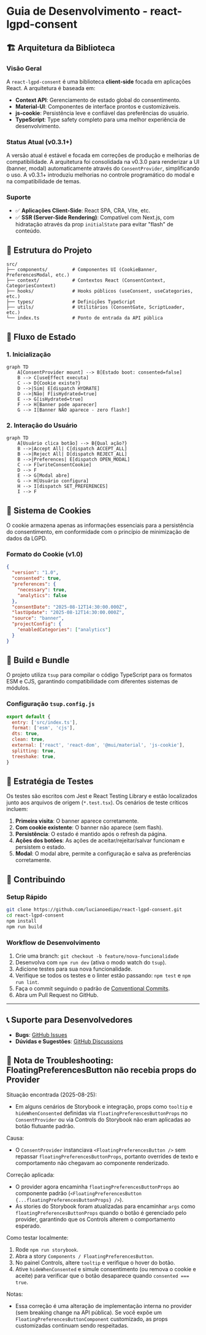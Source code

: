# Guia de Desenvolvimento - react-lgpd-consent

## 🏗️ Arquitetura da Biblioteca

### Visão Geral

A `react-lgpd-consent` é uma biblioteca **client-side** focada em aplicações React. A arquitetura é baseada em:

- **Context API**: Gerenciamento de estado global do consentimento.
- **Material-UI**: Componentes de interface prontos e customizáveis.
- **js-cookie**: Persistência leve e confiável das preferências do usuário.
- **TypeScript**: Type safety completo para uma melhor experiência de desenvolvimento.

### Status Atual (v0.3.1+)

A versão atual é estável e focada em correções de produção e melhorias de compatibilidade. A arquitetura foi consolidada na v0.3.0 para renderizar a UI (banner, modal) automaticamente através do `ConsentProvider`, simplificando o uso. A v0.3.1+ introduziu melhorias no controle programático do modal e na compatibilidade de temas.

### Suporte

- ✅ **Aplicações Client-Side**: React SPA, CRA, Vite, etc.
- ✅ **SSR (Server-Side Rendering)**: Compatível com Next.js, com hidratação através da prop `initialState` para evitar "flash" de conteúdo.

## 📁 Estrutura do Projeto

```
src/
├── components/         # Componentes UI (CookieBanner, PreferencesModal, etc.)
├── context/            # Contextos React (ConsentContext, CategoriesContext)
├── hooks/              # Hooks públicos (useConsent, useCategories, etc.)
├── types/              # Definições TypeScript
├── utils/              # Utilitários (ConsentGate, ScriptLoader, etc.)
└── index.ts            # Ponto de entrada da API pública
```

## 🔄 Fluxo de Estado

### 1. Inicialização

```mermaid
graph TD
    A[ConsentProvider mount] --> B[Estado boot: consented=false]
    B --> C[useEffect executa]
    C --> D{Cookie existe?}
    D -->|Sim| E[dispatch HYDRATE]
    D -->|Não| F[isHydrated=true]
    E --> G[isHydrated=true]
    F --> H[Banner pode aparecer]
    G --> I[Banner NÃO aparece - zero flash!]
```

### 2. Interação do Usuário

```mermaid
graph TD
    A[Usuário clica botão] --> B{Qual ação?}
    B -->|Accept All| C[dispatch ACCEPT_ALL]
    B -->|Reject All| D[dispatch REJECT_ALL]
    B -->|Preferences| E[dispatch OPEN_MODAL]
    C --> F[writeConsentCookie]
    D --> F
    E --> G[Modal abre]
    G --> H[Usuário configura]
    H --> I[dispatch SET_PREFERENCES]
    I --> F
```

## 🍪 Sistema de Cookies

O cookie armazena apenas as informações essenciais para a persistência do consentimento, em conformidade com o princípio de minimização de dados da LGPD.

### Formato do Cookie (v1.0)

```json
{
  "version": "1.0",
  "consented": true,
  "preferences": {
    "necessary": true,
    "analytics": false
  },
  "consentDate": "2025-08-12T14:30:00.000Z",
  "lastUpdate": "2025-08-12T14:30:00.000Z",
  "source": "banner",
  "projectConfig": {
    "enabledCategories": ["analytics"]
  }
}
```

## 🔧 Build e Bundle

O projeto utiliza `tsup` para compilar o código TypeScript para os formatos ESM e CJS, garantindo compatibilidade com diferentes sistemas de módulos.

### Configuração `tsup.config.js`

```javascript
export default {
  entry: ['src/index.ts'],
  format: ['esm', 'cjs'],
  dts: true,
  clean: true,
  external: ['react', 'react-dom', '@mui/material', 'js-cookie'],
  splitting: true,
  treeshake: true,
}
```

## 🧪 Estratégia de Testes

Os testes são escritos com Jest e React Testing Library e estão localizados junto aos arquivos de origem (`*.test.tsx`). Os cenários de teste críticos incluem:

1.  **Primeira visita**: O banner aparece corretamente.
2.  **Com cookie existente**: O banner não aparece (sem flash).
3.  **Persistência**: O estado é mantido após o refresh da página.
4.  **Ações dos botões**: As ações de aceitar/rejeitar/salvar funcionam e persistem o estado.
5.  **Modal**: O modal abre, permite a configuração e salva as preferências corretamente.

## 🤝 Contribuindo

### Setup Rápido

```bash
git clone https://github.com/lucianoedipo/react-lgpd-consent.git
cd react-lgpd-consent
npm install
npm run build
```

### Workflow de Desenvolvimento

1.  Crie uma branch: `git checkout -b feature/nova-funcionalidade`
2.  Desenvolva com `npm run dev` (ativa o modo watch do `tsup`).
3.  Adicione testes para sua nova funcionalidade.
4.  Verifique se todos os testes e o linter estão passando: `npm test` e `npm run lint`.
5.  Faça o commit seguindo o padrão de [Conventional Commits](https://www.conventionalcommits.org/).
6.  Abra um Pull Request no GitHub.

---

## 📞 Suporte para Desenvolvedores

-   **Bugs**: [GitHub Issues](https://github.com/lucianoedipo/react-lgpd-consent/issues)
-   **Dúvidas e Sugestões**: [GitHub Discussions](https://github.com/lucianoedipo/react-lgpd-consent/discussions)

## 🐛 Nota de Troubleshooting: FloatingPreferencesButton não recebia props do Provider

Situação encontrada (2025-08-25):

- Em alguns cenários de Storybook e integração, props como `tooltip` e `hideWhenConsented` definidas via `floatingPreferencesButtonProps` no `ConsentProvider` ou via Controls do Storybook não eram aplicadas ao botão flutuante padrão.

Causa:

- O `ConsentProvider` instanciava `<FloatingPreferencesButton />` sem repassar `floatingPreferencesButtonProps`, portanto overrides de texto e comportamento não chegavam ao componente renderizado.

Correção aplicada:

- O provider agora encaminha `floatingPreferencesButtonProps` ao componente padrão (`<FloatingPreferencesButton {...floatingPreferencesButtonProps} />`).
- As stories do Storybook foram atualizadas para encaminhar `args` como `floatingPreferencesButtonProps` quando o botão é gerenciado pelo provider, garantindo que os Controls alterem o comportamento esperado.

Como testar localmente:

1. Rode `npm run storybook`.
2. Abra a story `Components / FloatingPreferencesButton`.
3. No painel Controls, altere `tooltip` e verifique o hover do botão.
4. Ative `hideWhenConsented` e simule consentimento (ou remova o cookie e aceite) para verificar que o botão desaparece quando `consented === true`.

Notas:

- Essa correção é uma alteração de implementação interna no provider (sem breaking change na API pública). Se você expõe um `FloatingPreferencesButtonComponent` customizado, as props customizadas continuam sendo respeitadas.